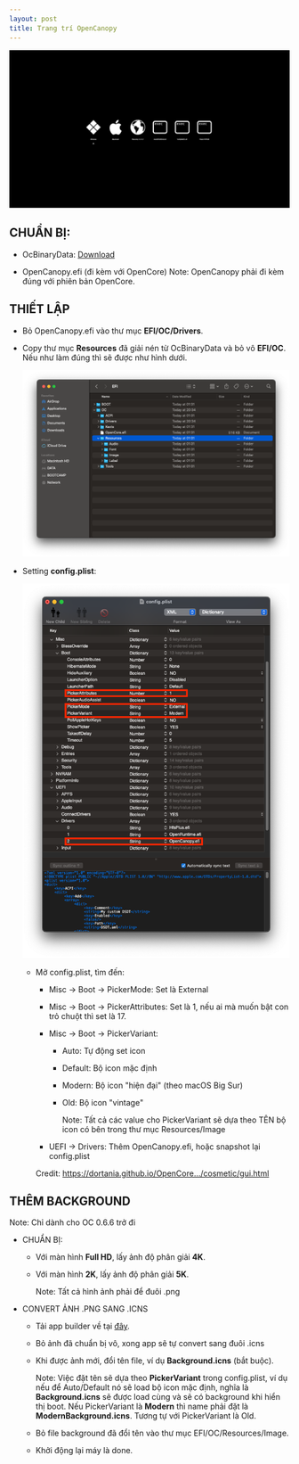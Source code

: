 ```yaml
---
layout: post
title: Trang trí OpenCanopy
---
```


![canopy-minimal](/images/canopy-minimal.png)

## CHUẨN BỊ:

- OcBinaryData: [Download](https://github.com/acidanthera/OcBinaryData)

- OpenCanopy.efi (đi kèm với OpenCore)
  Note: OpenCanopy phải đi kèm đúng với phiên bản OpenCore.

## THIẾT LẬP

- Bỏ OpenCanopy.efi vào thư mục **EFI/OC/Drivers**.

- Copy thư mục **Resources** đã giải nén từ OcBinaryData và bỏ vô **EFI/OC**.
    Nếu như làm đúng thì sẽ được như hình dưới.

  ![oc-resource](/images/oc-resource.png)

- Setting **config.plist**:

  ![canopy-config](/images/canopy-config.png)

  - Mở config.plist, tìm đến:

    - Misc -> Boot -> PickerMode: Set là External

    - Misc -> Boot -> PickerAttributes: Set là 1, nếu ai mà muốn bật con trỏ chuột thì set là 17.

    - Misc -> Boot -> PickerVariant:

      - Auto: Tự động set icon

      - Default: Bộ icon mặc định

      - Modern: Bộ icon "hiện đại" (theo macOS Big Sur)

      - Old: Bộ icon "vintage"

        Note: Tất cả các value cho PickerVariant sẽ dựa theo TÊN bộ icon có bên trong thư mục Resources/Image

    - UEFI -> Drivers: Thêm OpenCanopy.efi, hoặc snapshot lại config.plist
    
    Credit: https://dortania.github.io/OpenCore.../cosmetic/gui.html

## THÊM BACKGROUND

  Note: Chỉ dành cho OC 0.6.6 trở đi

- CHUẨN BỊ:

  - Với màn hình **Full HD**, lấy ảnh độ phân giải **4K**.

  - Với màn hình **2K**, lấy ảnh độ phân giải **5K**.

    Note: Tất cả hình ảnh phải để đuôi .png

- CONVERT ẢNH .PNG SANG .ICNS

  - Tải app builder về tại [đây](https://github.com/chris1111/OpenCanopy-Generator).

  - Bỏ ảnh đã chuẩn bị vô, xong app sẽ tự convert sang đuôi .icns

  - Khi được ảnh mới, đổi tên file, ví dụ **Background.icns** (bắt buộc).

    Note: Việc đặt tên sẽ dựa theo **PickerVariant** trong config.plist, ví dụ nếu để Auto/Default nó sẽ load bộ icon mặc định, nghĩa là **Background.icns** sẽ được load cùng và sẽ có background khi hiển thị boot. Nếu PickerVariant là **Modern** thì name phải đặt là **ModernBackground.icns**. Tương tự với PickerVariant là Old.

  - Bỏ file background đã đổi tên vào thư mục EFI/OC/Resources/Image.

  - Khởi động lại máy là done.